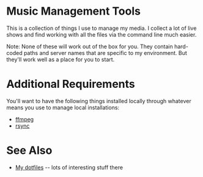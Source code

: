 # Music Management Tools

This is a collection of things I use to manage my media. I collect a lot of
live shows and find working with all the files via the command line much
easier.

Note: None of these will work out of the box for you. They contain hard-coded
paths and server names that are specific to my environment. But they'll work
well as a place for you to start.

# Additional Requirements

You'll want to have the following things installed locally through whatever means you use to manage local installations:

* [ffmpeg](https://github.com/FFmpeg/FFmpeg)
* [rsync](https://linux.die.net/man/1/rsync)

# See Also

* [My dotfiles](https://github.com/ianchesal/dotfiles) -- lots of interesting stuff there

